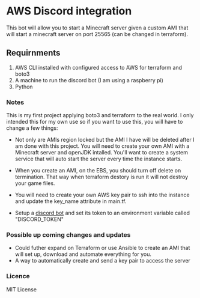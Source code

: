 # AWS Discord integration
This bot will allow you to start a Minecraft server given a custom AMI that will start a minecraft server on port 25565 (can be changed in terraform).

## Requirnments 
1. AWS CLI installed with configured access to AWS for terraform and boto3
2. A machine to run the discord bot (I am using a raspberry pi)
3. Python

### Notes
This is my first project applying boto3 and terraform to the real world. I only intended this for my own use so if you want to use this, you will have to change a few things:

- Not only are AMIs region locked but the AMI I have will be deleted after I am done with this project. You will need to create your own AMI with a Minecraft server and openJDK intalled. You'll want to create a system service that will auto start the server every time the instance starts.
  
- When you create an AMI, on the EBS, you should turn off delete on termination. That way when terraform destory is run it will not destroy your game files.
  
- You will need to create your own AWS key pair to ssh into the instance and update the key_name attribute in main.tf.
  
- Setup a [discord bot](https://discordpy.readthedocs.io/en/stable/discord.html) and set its token to an environment variable called "DISCORD_TOKEN"


### Possible up coming changes and updates
- Could futher expand on Terraform or use Ansible to create an AMI that will set up, download and automate everything for you.
- A way to automatically create and send a key pair to access the server

### Licence
MIT License
